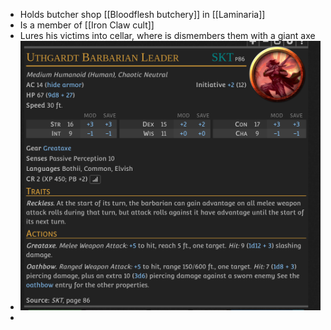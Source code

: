 - Holds butcher shop [[Bloodflesh butchery]] in [[Laminaria]]
- Is a member of [[Iron Claw cult]]
- Lures his victims into cellar, where is dismembers them with a giant axe
- ![Gorthok_Bloodflesh_stats.png](../assets/Gorthok_Bloodflesh_stats_1728311453868_0.png)
-